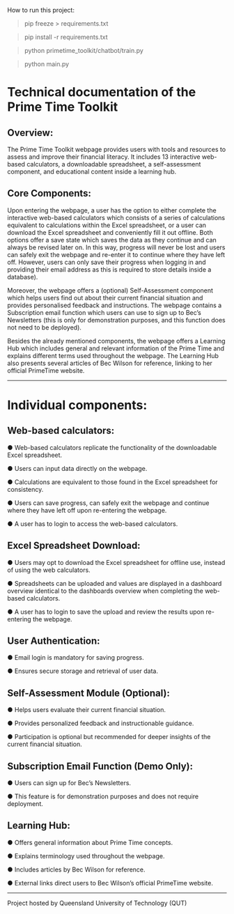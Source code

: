 How to run this project:
> pip freeze > requirements.txt

> pip install -r requirements.txt
 
> python primetime_toolkit/chatbot/train.py

> python main.py


# Technical documentation of the Prime Time Toolkit

## Overview: 
The Prime Time Toolkit webpage provides users with tools and resources to assess and 
improve their financial literacy. It includes 13 interactive web-based calculators, a 
downloadable spreadsheet, a self-assessment component, and educational content inside a 
learning hub. 

## Core Components: 
Upon entering the webpage, a user has the option to either complete the interactive 
web-based calculators which consists of a series of calculations equivalent to calculations 
within the Excel spreadsheet, or a user can download the Excel spreadsheet and conveniently 
fill it out offline. Both options offer a save state which saves the data as they continue and can 
always be revised later on. In this way, progress will never be lost and users can safely exit the 
webpage and re-enter it to continue where they have left off. However, users can only save 
their progress when logging in and providing their email address as this is required to store 
details inside a database). 

Moreover, the webpage offers a (optional) Self-Assessment component which helps users find 
out about their current financial situation and provides personalised feedback and instructions. 
The webpage contains a Subscription email function which users can use to sign up to Bec’s 
Newsletters (this is only for demonstration purposes, and this function does not need to be 
deployed).   

Besides the already mentioned components, the webpage offers a Learning Hub which 
includes general and relevant information of the Prime Time and explains different terms used 
throughout the webpage. The Learning Hub also presents several articles of Bec Wilson for 
reference, linking to her official PrimeTime website.  
___________________________________________________________________________ 
# Individual components: 

## Web-based calculators: 

● Web-based calculators replicate the functionality of the downloadable Excel spreadsheet. 

● Users can input data directly on the webpage. 

● Calculations are equivalent to those found in the Excel spreadsheet for consistency. 

● Users can save progress, can safely exit the webpage and continue where they have left off upon re-entering the webpage.

● A user has to login to access the web-based calculators. 



## Excel Spreadsheet Download: 

● Users may opt to download the Excel spreadsheet for offline use, instead of using the web calculators. 

● Spreadsheets can be uploaded and values are displayed in a dashboard overview identical to the dashboards overview when completing the web-based calculators.

● A user has to login to save the upload and review the results upon re-entering the webpage.



## User Authentication: 

● Email login is mandatory for saving progress. 

● Ensures secure storage and retrieval of user data. 



## Self-Assessment Module (Optional): 

● Helps users evaluate their current financial situation. 

● Provides personalized feedback and instructionable guidance. 

● Participation is optional but recommended for deeper insights of the current financial situation. 



## Subscription Email Function (Demo Only): 

● Users can sign up for Bec’s Newsletters. 

● This feature is for demonstration purposes and does not require deployment. 



## Learning Hub: 

● Offers general information about Prime Time concepts. 

● Explains terminology used throughout the webpage. 

● Includes articles by Bec Wilson for reference. 

● External links direct users to Bec Wilson’s official PrimeTime website. 


___________________________________________________________________________ 
Project hosted by Queensland University of Technology (QUT)
